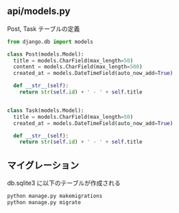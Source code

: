 ## api/models.py

Post, Task テーブルの定義

```python
from django.db import models

class Post(models.Model):
  title = models.CharField(max_length=50)
  content = models.CharField(max_length=500)
  created_at = models.DateTimeField(auto_now_add=True)

  def __str__(self):
    return str(self.id) + ' - ' + self.title


class Task(models.Model):
  title = models.CharField(max_length=50)
  created_at = models.DateTimeField(auto_now_add=True)

  def __str__(self):
    return str(self.id) + ' - ' + self.title
```

## マイグレーション

db.sqlite3 に以下のテーブルが作成される

```bash
python manage.py makemigrations
python manage.py migrate
```